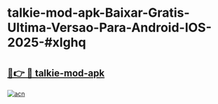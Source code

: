 # talkie-mod-apk-Baixar-Gratis-Ultima-Versao-Para-Android-IOS-2025-#xlghq

# <h2><a href="https://ainizakaria.my?title=talkie-mod-apk&ref=24M">🔗👉 🔴 talkie-mod-apk</a></h2>

[![acn](https://github.com/user-attachments/assets/0f9c940e-d8b0-45ae-aac7-cd30a18b3e1c)](https://ainizakaria.my?title=talkie-mod-apk&ref=24M)

